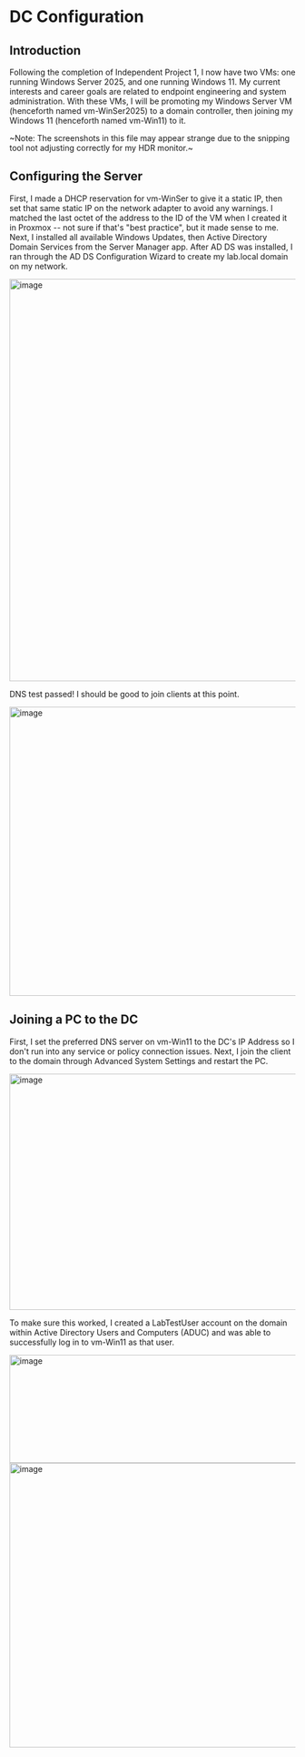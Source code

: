 # **DC Configuration**

## **Introduction**
Following the completion of Independent Project 1, I now have two VMs: one running Windows Server 2025, and one running Windows 11. My current interests and career goals are related to endpoint engineering and system administration. With these VMs, I will be promoting my Windows Server VM (henceforth named vm-WinSer2025) to a domain controller, then joining my Windows 11 (henceforth named vm-Win11) to it.

~Note: The screenshots in this file may appear strange due to the snipping tool not adjusting correctly for my HDR monitor.~

## **Configuring the Server**
First, I made a DHCP reservation for vm-WinSer to give it a static IP, then set that same static IP on the network adapter to avoid any warnings. I matched the last octet of the address to the ID of the VM when I created it in Proxmox -- not sure if that's "best practice", but it made sense to me.
Next, I installed all available Windows Updates, then Active Directory Domain Services from the Server Manager app. After AD DS was installed, I ran through the AD DS Configuration Wizard to create my lab.local domain on my network.

<img width="1138" height="707" alt="image" src="https://github.com/user-attachments/assets/bfdcf98d-8782-4267-8c79-ff2897c94fd4" />

DNS test passed! I should be good to join clients at this point.

<img width="628" height="508" alt="image" src="https://github.com/user-attachments/assets/f08ab58e-5a70-4c75-bc46-2243dc885efd" />

## **Joining a PC to the DC**
First, I set the preferred DNS server on vm-Win11 to the DC's IP Address so I don't run into any service or policy connection issues. Next, I join the client to the domain through Advanced System Settings and restart the PC.

<img width="577" height="415" alt="image" src="https://github.com/user-attachments/assets/aec3692f-e53f-4cd8-9e93-5a51fbad8b27" />

To make sure this worked, I created a LabTestUser account on the domain within Active Directory Users and Computers (ADUC) and was able to successfully log in to vm-Win11 as that user.

<img width="527" height="190" alt="image" src="https://github.com/user-attachments/assets/c634061c-6efd-4425-b8a2-c413c0d1840d" />

<img width="906" height="500" alt="image" src="https://github.com/user-attachments/assets/8a168947-44b9-4858-b24b-041b50ac5e0b" />
